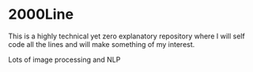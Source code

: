 # 2000Line
This is a highly technical yet zero explanatory repository where I will self code all the lines and will make something of my interest.

Lots of image processing and NLP
